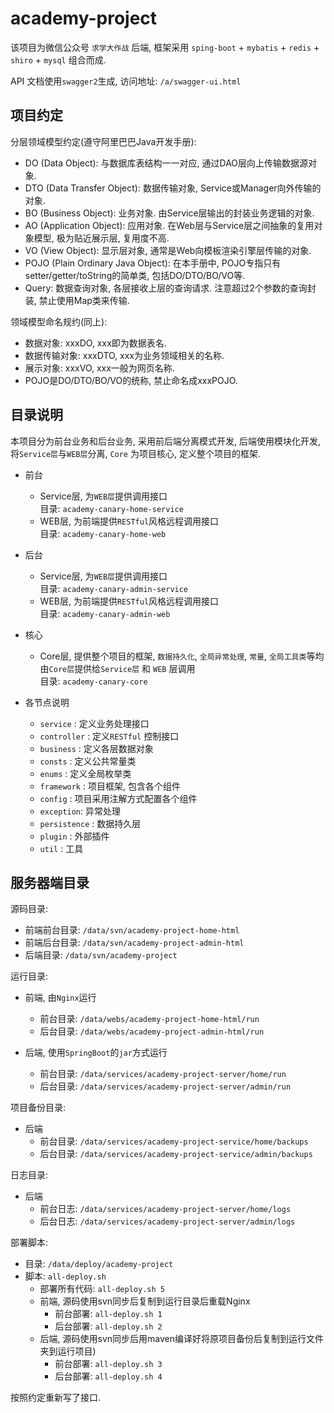# academy-project
该项目为微信公众号 `求学大作战` 后端, 框架采用 `sping-boot` + `mybatis` + `redis` + `shiro` + `mysql` 组合而成.

API 文档使用`swagger2`生成, 访问地址: `/a/swagger-ui.html`

## 项目约定  
分层领域模型约定(遵守阿里巴巴Java开发手册): 
- DO (Data Object): 与数据库表结构一一对应, 通过DAO层向上传输数据源对象.
- DTO (Data Transfer Object): 数据传输对象, Service或Manager向外传输的对象.
- BO (Business Object): 业务对象. 由Service层输出的封装业务逻辑的对象.
- AO (Application Object): 应用对象. 在Web层与Service层之间抽象的复用对象模型, 极为贴近展示层, 复用度不高.
- VO (View Object): 显示层对象, 通常是Web向模板渲染引擎层传输的对象.
- POJO (Plain Ordinary Java Object): 在本手册中,  POJO专指只有setter/getter/toString的简单类, 包括DO/DTO/BO/VO等.
- Query: 数据查询对象, 各层接收上层的查询请求. 注意超过2个参数的查询封装, 禁止使用Map类来传输.

领域模型命名规约(同上):
- 数据对象: xxxDO, xxx即为数据表名.
- 数据传输对象: xxxDTO, xxx为业务领域相关的名称.
- 展示对象: xxxVO, xxx一般为网页名称.
- POJO是DO/DTO/BO/VO的统称, 禁止命名成xxxPOJO.

## 目录说明
本项目分为前台业务和后台业务, 采用前后端分离模式开发, 后端使用模块化开发, 将`Service层`与`WEB层`分离, `Core` 为项目核心, 定义整个项目的框架. 

- 前台
    - Service层, 为`WEB层`提供调用接口  
    目录: `academy-canary-home-service`
    - WEB层, 为前端提供`RESTful`风格远程调用接口   
    目录: `academy-canary-home-web`
- 后台
    - Service层, 为`WEB层`提供调用接口  
     目录: `academy-canary-admin-service`
    - WEB层, 为前端提供`RESTful`风格远程调用接口  
     目录: `academy-canary-admin-web`
- 核心
    - Core层, 提供整个项目的框架, `数据持久化`, `全局异常处理`, `常量`, `全局工具类`等均由`Core层`提供给`Service层` 和 `WEB` 层调用  
    目录: `academy-canary-core`
    
- 各节点说明
    - `service` : 定义业务处理接口
    - `controller` : 定义`RESTful` 控制接口
    - `business` : 定义各层数据对象
    - `consts` : 定义公共常量类
    - `enums` : 定义全局枚举类
    - `framework` : 项目框架, 包含各个组件
    - `config` : 项目采用注解方式配置各个组件
    - `exception`: 异常处理
    - `persistence` : 数据持久层
    - `plugin` : 外部插件
    - `util` : 工具

## 服务器端目录
源码目录:
- 前端前台目录: `/data/svn/academy-project-home-html` 
- 前端后台目录: `/data/svn/academy-project-admin-html`
- 后端目录: `/data/svn/academy-project`

运行目录: 
- 前端, 由`Nginx`运行
    - 前台目录: `/data/webs/academy-project-home-html/run` 
    - 后台目录: `/data/webs/academy-project-admin-html/run`
    
- 后端, 使用`SpringBoot`的`jar`方式运行
    - 前台目录: `/data/services/academy-project-server/home/run`
    - 后台目录: `/data/services/academy-project-server/admin/run`

项目备份目录:
- 后端
    - 前台目录: `/data/services/academy-project-service/home/backups`
    - 后台目录: `/data/services/academy-project-service/admin/backups`

日志目录: 
- 后端
    - 前台日志: `/data/services/academy-project-server/home/logs`
    - 后台日志: `/data/services/academy-project-server/admin/logs`
    
部署脚本:
- 目录: `/data/deploy/academy-project` 
- 脚本: `all-deploy.sh`
    - 部署所有代码: `all-deploy.sh 5`
    - 前端, 源码使用svn同步后复制到运行目录后重载Nginx
        - 前台部署: `all-deploy.sh 1`
        - 后台部署: `all-deploy.sh 2`
    - 后端, 源码使用svn同步后用maven编译好将原项目备份后复制到运行文件夹到运行项目) 
        - 前台部署: `all-deploy.sh 3`
        - 后台部署: `all-deploy.sh 4`

按照约定重新写了接口. 
